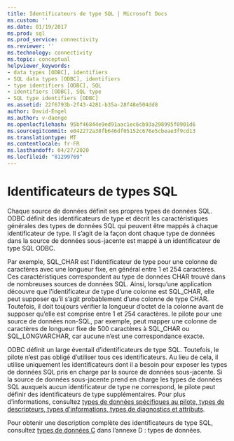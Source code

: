 ```yaml
---
title: Identificateurs de type SQL | Microsoft Docs
ms.custom: ''
ms.date: 01/19/2017
ms.prod: sql
ms.prod_service: connectivity
ms.reviewer: ''
ms.technology: connectivity
ms.topic: conceptual
helpviewer_keywords:
- data types [ODBC], identifiers
- SQL data types [ODBC], identifiers
- type identifiers [ODBC], SQL
- identifiers [ODBC], SQL type
- SQL type identifiers [ODBC]
ms.assetid: 22f6793b-2f43-4281-b35a-28f48e504dd8
author: David-Engel
ms.author: v-daenge
ms.openlocfilehash: 95bf46844e9ed91aac1ec6cb93a298995f0901d6
ms.sourcegitcommit: e042272a38fb646df05152c676e5cbeae3f9cd13
ms.translationtype: MT
ms.contentlocale: fr-FR
ms.lasthandoff: 04/27/2020
ms.locfileid: "81299769"
---
```

# <a name="sql-type-identifiers"></a>Identificateurs de types SQL
Chaque source de données définit ses propres types de données SQL. ODBC définit des identificateurs de type et décrit les caractéristiques générales des types de données SQL qui peuvent être mappés à chaque identificateur de type. Il s’agit de la façon dont chaque type de données dans la source de données sous-jacente est mappé à un identificateur de type SQL ODBC.  
  
 Par exemple, SQL_CHAR est l’identificateur de type pour une colonne de caractères avec une longueur fixe, en général entre 1 et 254 caractères. Ces caractéristiques correspondent au type de données CHAR trouvé dans de nombreuses sources de données SQL. Ainsi, lorsqu’une application découvre que l’identificateur de type d’une colonne est SQL_CHAR, elle peut supposer qu’il s’agit probablement d’une colonne de type CHAR. Toutefois, il doit toujours vérifier la longueur d’octet de la colonne avant de supposer qu’elle est comprise entre 1 et 254 caractères. le pilote pour une source de données non-SQL, par exemple, peut mapper une colonne de caractères de longueur fixe de 500 caractères à SQL_CHAR ou SQL_LONGVARCHAR, car aucune n’est une correspondance exacte.  
  
 ODBC définit un large éventail d’identificateurs de type SQL. Toutefois, le pilote n’est pas obligé d’utiliser tous ces identificateurs. Au lieu de cela, il utilise uniquement les identificateurs dont il a besoin pour exposer les types de données SQL pris en charge par la source de données sous-jacente. Si la source de données sous-jacente prend en charge les types de données SQL auxquels aucun identificateur de type ne correspond, le pilote peut définir des identificateurs de type supplémentaires. Pour plus d’informations, consultez [types de données spécifiques au pilote, types de descripteurs, types d’informations, types de diagnostics et attributs](../../../odbc/reference/develop-app/driver-specific-data-types-descriptor-information-diagnostic.md).  
  
 Pour obtenir une description complète des identificateurs de type SQL, consultez [types de données C](../../../odbc/reference/appendixes/c-data-types.md) dans l’annexe D : types de données.
